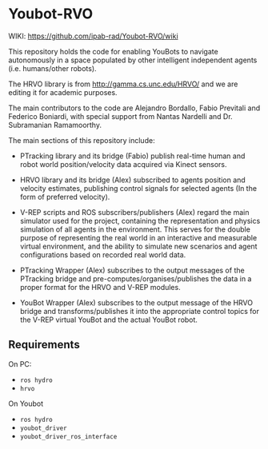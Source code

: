 Youbot-RVO
==========

WIKI: https://github.com/ipab-rad/Youbot-RVO/wiki

This repository holds the code for enabling YouBots to navigate autonomously in a space populated by other intelligent independent agents (i.e. humans/other robots).

The HRVO library is from http://gamma.cs.unc.edu/HRVO/ and we are editing it for academic purposes.

The main contributors to the code are Alejandro Bordallo, Fabio Previtali and Federico Boniardi, with special support from Nantas Nardelli and Dr. Subramanian Ramamoorthy.

The main sections of this repository include:

 - PTracking library and its bridge (Fabio) publish real-time human and robot world position/velocity data acquired via Kinect sensors.
 
 - HRVO library and its bridge (Alex) subscribed to agents position and velocity estimates, publishing control signals for selected agents (In the form of preferred velocity).
 
 - V-REP scripts and ROS subscribers/publishers (Alex) regard the main simulator used for the project, containing the representation and physics simulation of all agents in the environment. This serves for the double purpose of representing the real world in an interactive and measurable virtual environment, and the ability to simulate new scenarios and agent configurations based on recorded real world data.
 
 - PTracking Wrapper (Alex) subscribes to the output messages of the PTracking bridge and pre-computes/organises/publishes the data in a proper format for the HRVO and V-REP modules.
 
 - YouBot Wrapper (Alex) subscribes to the output message of the HRVO bridge and transforms/publishes it into the appropriate control topics for the V-REP virtual YouBot and the actual YouBot robot.

Requirements
------------
On PC:
* `ros hydro`
* `hrvo`

On Youbot
* `ros hydro`
* `youbot_driver`
* `youbot_driver_ros_interface`
